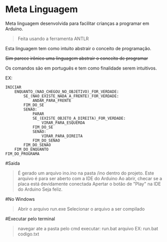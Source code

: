 # Meta Linguagem
Meta linguagem desenvolvida para facilitar crianças a programar em Arduino. 
 > Feita usando a ferramenta ANTLR

Esta linguagem tem como intuito abstrair o conceito de programação.

~~Sim parece irônico uma linguagem abstrair o conceito de programar~~

Os comandos são em português e tem como finalidade serem intuitivos.

EX:
```
INICIAR
	ENQUANTO_(NAO_CHEGOU_NO_OBJETIVO)_FOR_VERDADE:
		SE_(NAO_EXISTE_NADA_A_FRENTE)_FOR_VERDADE:
			ANDAR_PARA_FRENTE
		FIM_DO_SE
		SENAO:
			PARAR
			SE_(EXISTE_OBJETO_A_DIREITA)_FOR_VERDADE:
				VIRAR_PARA_ESQUERDA
			FIM_DO_SE
			SENAO:
				VIRAR_PARA_DIREITA
			FIM_DO_SENAO
		FIM_DO_SENAO
	FIM_DO_ENQUANTO
FIM_DO_PROGRAMA
```

#Saida
 > É gerado um arquivo ino.ino na pasta /ino dentro do projeto.
 > Este arquivo é para ser aberto com a IDE do Arduino
 > Ao abrir, checar se a placa está devidamente conectada
 > Apertar o botão de "Play" na IDE do Arduino
 > Seja feliz.

#No Windows
 > Abrir o arquivo run.exe
 > Selecionar o arquivo a ser compilado

#Executar pelo terminal
 > navegar ate a pasta pelo cmd
 > executar: run.bat arquivo
 > EX: run.bat codigo.txt
